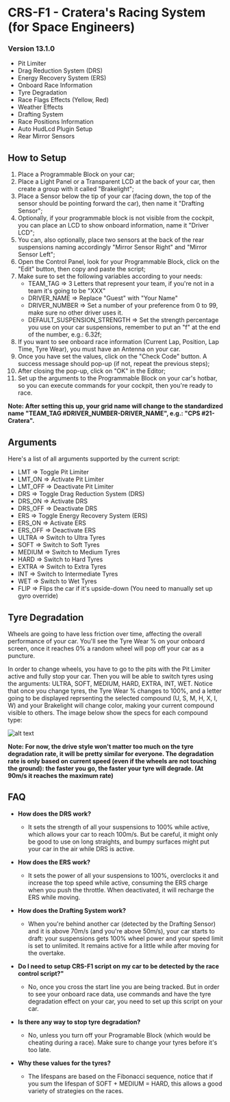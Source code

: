 # CRS-F1 - Cratera's Racing System (for Space Engineers)

### Version 13.1.0
- Pit Limiter
- Drag Reduction System (DRS)
- Energy Recovery System (ERS)
- Onboard Race Information
- Tyre Degradation
- Race Flags Effects (Yellow, Red)
- Weather Effects
- Drafting System
- Race Positions Information
- Auto HudLcd Plugin Setup
- Rear Mirror Sensors

## How to Setup
1. Place a Programmable Block on your car;
2. Place a Light Panel or a Transparent LCD at the back of your car, then create a group with it called "Brakelight";
3. Place a Sensor below the tip of your car (facing down, the top of the sensor should be pointing forward the car), then name it "Drafting Sensor";
4. Optionally, if your programmable block is not visible from the cockpit, you can place an LCD to show onboard information, name it "Driver LCD";
5. You can, also optionally, place two sensors at the back of the rear suspensions naming accordingly "Mirror Sensor Right" and "Mirror Sensor Left";
6. Open the Control Panel, look for your Programmable Block, click on the "Edit" button, then copy and paste the script;
7. Make sure to set the following variables according to your needs:
   - TEAM_TAG => 3 Letters that represent your team, if you're not in a team it's going to be "XXX"
   - DRIVER_NAME => Replace "Guest" with "Your Name"
   - DRIVER_NUMBER => Set a number of your preference from 0 to 99, make sure no other driver uses it.
   - DEFAULT_SUSPENSION_STRENGTH => Set the strength percentage you use on your car suspensions, remember to put an "f" at the end of the number, e.g.: 6.32f;
8. If you want to see onboard race information (Current Lap, Position, Lap Time, Tyre Wear), you must have an Antenna on your car. 
9. Once you have set the values, click on the "Check Code" button. A success message should pop-up (if not, repeat the previous steps);
10. After closing the pop-up, click on "OK" in the Editor;
11. Set up the arguments to the Programmable Block on your car's hotbar, so you can execute commands for your cockpit, then you're ready to race.

**Note: After setting this up, your grid name will change to the standardized name "TEAM_TAG #DRIVER_NUMBER-DRIVER_NAME", e.g.: "CPS #21-Cratera".**

## Arguments
Here's a list of all arguments supported by the current script:
- LMT     => Toggle Pit Limiter
- LMT_ON  => Activate Pit Limiter
- LMT_OFF => Deactivate Pit Limiter
- DRS     => Toggle Drag Reduction System (DRS)
- DRS_ON  => Activate DRS
- DRS_OFF => Deactivate DRS
- ERS     => Toggle Energy Recovery System (ERS)
- ERS_ON  => Activate ERS
- ERS_OFF => Deactivate ERS
- ULTRA   => Switch to Ultra Tyres
- SOFT    => Switch to Soft Tyres
- MEDIUM  => Switch to Medium Tyres
- HARD    => Switch to Hard Tyres
- EXTRA   => Switch to Extra Tyres
- INT     => Switch to Intermediate Tyres
- WET     => Switch to Wet Tyres
- FLIP    => Flips the car if it's upside-down (You need to manually set up gyro override)

## Tyre Degradation
Wheels are going to have less friction over time, affecting the overall performance of your car. You'll see the Tyre Wear % on your onboard screen, once it reaches 0% a random wheel will pop off your car as a puncture.

In order to change wheels, you have to go to the pits with the Pit Limiter active and fully stop your car. Then you will be able to switch tyres using the arguments: ULTRA, SOFT, MEDIUM, HARD, EXTRA, INT, WET. Notice that once you change tyres, the Tyre Wear % changes to 100%, and a letter going to be displayed reprsenting the selected compound (U, S, M, H, X, I, W) and your Brakelight will change color, making your current compound visible to others. The image below show the specs for each compound type:

![alt text](https://i.imgur.com/VcXzB4R.png)

**Note: For now, the drive style won't matter too much on the tyre degradation rate, it will be pretty similar for everyone. The degradation rate is only based on current speed (even if the wheels are not touching the ground): the faster you go, the faster your tyre will degrade. (At 90m/s it reaches the maximum rate)**

## FAQ
- **How does the DRS work?**
  - It sets the strength of all your suspensions to 100% while active, which allows your car to reach 100m/s. But be careful, it might only be good to use on long straights, and bumpy surfaces might put your car in the air while DRS is active.
  
- **How does the ERS work?**
  - It sets the power of all your suspensions to 100%, overclocks it and increase the top speed while active, consuming the ERS charge when you push the throttle. When deactivated, it will recharge the ERS while moving.
  
- **How does the Drafting System work?**
  - When you're behind another car (detected by the Drafting Sensor) and it is above 70m/s (and you're above 50m/s), your car starts to draft: your suspensions gets 100% wheel power and your speed limit is set to unlimited. It remains active for a little while after moving for the overtake.
  
- **Do I need to setup CRS-F1 script on my car to be detected by the race control script?"**
  - No, once you cross the start line you are being tracked. But in order to see your onboard race data, use commands and have the tyre degradation effect on your car, you need to set up this script on your car.
  
- **Is there any way to stop tyre degradation?**
  - No, unless you turn off your Programable Block (which would be cheating during a race). Make sure to change your tyres before it's too late.

- **Why these values for the tyres?**
  - The lifespans are based on the Fibonacci sequence, notice that if you sum the lifespan of SOFT + MEDIUM = HARD, this allows a good variety of strategies on the races.
